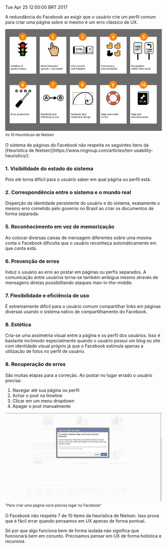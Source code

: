 Tue Apr 25 12:00:00 BRT 2017

A redundância do Facebook ao exigir que o usuário crie um perfil comum para criar uma página sobre si mesmo é um erro clássico de UX.

<div class="text-center">
<img src="/img/ux_heuristicas.jpg">
<br>
<small>As 10 Heurísticas de Nielsen</small>
</div>
<br>
O sistema de páginas do Facebook não respeita os seguintes itens da [Heurística de Nielsen](https://www.nngroup.com/articles/ten-usability-heuristics/):

### 1. Visibilidade do estado do sistema
Pois ele torna difícil para o usuário saber em qual página ou perfil está.
### 2. Correspondência entre o sistema e o mundo real
Disperção da identidade persistente do usuário e do sistema, exatamente o mesmo erro cometido pelo governo no Brasil ao criar os documentos de forma separada.
### 5. Reconhecimento em vez de memorização
Ao colocar diversas caixas de mensagem diferentes sobre uma mesma conta o Facebook dificulta que o usuário reconheça automáticamente em que conta está.
### 6. Prevenção de erros
Induz o usuário ao erro ao postar em páginas ou perfis separados. A comunicação entre usuários torna-se também ambigua mesmo através de mensagens diretas possibilitando ataques man-in-the-middle.
### 7. Flexibilidade e eficiência de uso
É extremamente difícil para o usuário comum compartilhar links em páginas diversas usando o sistema nativo de compartilhamento do Facebook.
### 8. Estética
Cria-se uma assimetria visual entre a página e os perfil dos usuários. Isso é bastante incômodo especialmente quando o usuário possui um blog ou site com identidade visual próprio já que o Facebook estimula apenas a utilização de fotos no perfil de usuário.
### 8. Recuperação de erros
São muitas etapas para a correção. Ao postar no lugar errado o usuário precisa:
 1. Navegar até sua página ou perfil
 1. Achar o post na timeline
 1. Clicar em um menu dropdown
 1. Apagar o post manualmente

<div class="text-center">
<img src="/img/ux_facebook.jpg">
<br>
<small>"Para criar uma página você precisa logar no Facebook"</small>
</div>
<br>
O Facebook não respeita 7 de 10 items da heurística de Nielsen. Isso prova que é fácil errar quando pensamos em UX apenas de forma pontual.

Só por que algo funciona bem de forma isolada não significa que funcionará bem em conunto. Precisamos pensar em UX de forma holística e recursiva.
